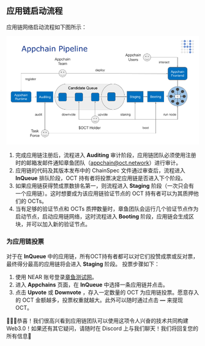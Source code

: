 ## 应用链启动流程

应用链网络启动流程如下图所示：

![启动流程](../../guides/appchain_pipeline.png)

1. 完成应用链注册后，流程进入 **Auditing** 审计阶段，应用链团队必须使用注册时的邮箱发邮件通知章鱼团队（appchain@oct.network）进行审计。
2. 应用链的代码及其版本发布中的 ChainSpec 文件通过审查后，流程进入 **InQueue** 排队阶段，OCT 持有者将投票决定应用链是否进入下个阶段。
3. 如果应用链获得赞成票数排名第一，则流程进入 **Staging** 阶段（一次只会有一个应用链）。这时想要成为该应用链验证节点的 OCT 持有者可以为其质押他们的 OCTs。
4. 当有足够的验证节点和 OCTs 质押数量时，章鱼团队会运行几个验证节点作为启动节点，启动应用链网络，这时流程进入 **Booting** 阶段，应用链会生成区块，并可以加入新的验证节点。

### 为应用链投票

对于在 **InQueue** 中的应用链，所有OCT持有者都可以对它们投赞成票或反对票，最终得分最高的应用链将会进入 **Staging** 阶段。 投票步骤如下：

1. 使用 NEAR 账号登录[章鱼测试网](https://testnet.oct.network/)。
2. 进入 **Appchains** 页面，在 **InQueue** 中选择一条应用链并点击。
3. 点击 **Upvote** 或 **Downvote** ，存入一定数量的 OCT 为应用链投票。愿意存入的 OCT 金额越多，投票权重就越大。此外可以随时通过点击 **—** 来提现 OCT。


🎉🎉🎉恭喜！我们很高兴看到应用链团队可以使用这项令人兴奋的技术共同构建 Web3.0！如果还有其它疑问，请随时在 Discord 上与我们聊天！我们将回复您的所有信息🤟